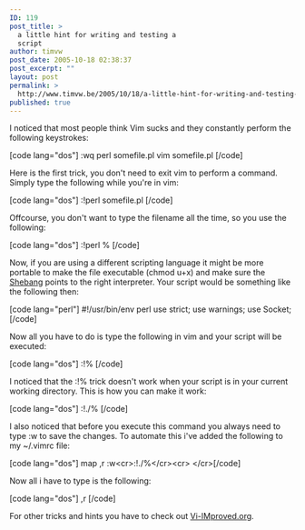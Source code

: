 ```yaml
---
ID: 119
post_title: >
  a little hint for writing and testing a
  script
author: timvw
post_date: 2005-10-18 02:38:37
post_excerpt: ""
layout: post
permalink: >
  http://www.timvw.be/2005/10/18/a-little-hint-for-writing-and-testing-a-script/
published: true
---
```

<p>I noticed that most people think Vim sucks and they constantly perform the following keystrokes:</p>
[code lang="dos"]
:wq
perl somefile.pl
vim somefile.pl
[/code]
<p>Here is the first trick, you don't need to exit vim to perform a command. Simply type the following while you're in vim:</p>
[code lang="dos"]
:!perl somefile.pl
[/code]
<p>Offcourse, you don't want to type the filename all the time, so you use the following:</p>
[code lang="dos"]
:!perl %
[/code]
<p>Now, if you are using a different scripting language it might be more portable to make the file executable (chmod u+x) and make sure the <a href="http://en.wikipedia.org/wiki/Shebang">Shebang</a> points to the right interpreter. Your script would be something like the following then:</p>
[code lang="perl"]
#!/usr/bin/env perl
use strict;
use warnings;
use Socket;
[/code]
<p>Now all you have to do is type the following in vim and your script will be executed:</p>
[code lang="dos"]
:!%
[/code]

<p>I noticed that the :!% trick doesn't work when your script is in your current working directory. This is how you can make it work:</p>
[code lang="dos"]
:!./%
[/code]
<p>I also noticed that before you execute this command you always need to type :w to save the changes. To automate this i've added the following to my ~/.vimrc file:</p>
[code lang="dos"]
map ,r :w&lt;cr&gt;:!./%&lt;/cr&gt;&lt;cr&gt;
&lt;/cr&gt;[/code]
<p>Now all i have to type is the following:</p>
[code lang="dos"]
,r
[/code]

<p>For other tricks and hints you have to check out <a href="http://www.vi-improved.org/tutorial.php">Vi-IMproved.org</a>.</p>